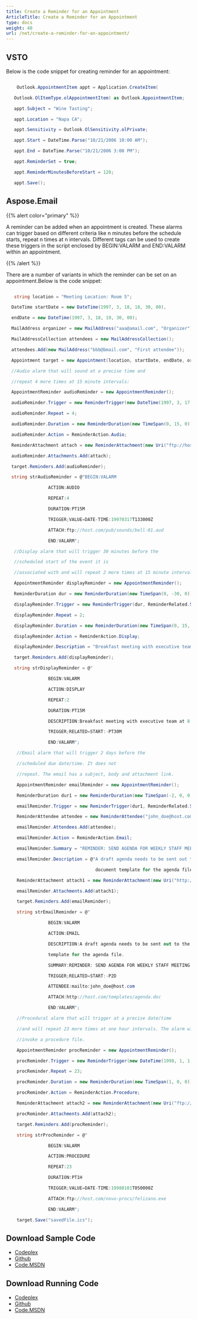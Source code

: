 ```yaml
---
title: Create a Reminder for an Appointment
ArticleTitle: Create a Reminder for an Appointment
type: docs
weight: 40
url: /net/create-a-reminder-for-an-appointment/
---
```



## **VSTO**
Below is the code snippet for creating reminder for an appointment:

``` cs

    Outlook.AppointmentItem appt = Application.CreateItem(

   Outlook.OlItemType.olAppointmentItem) as Outlook.AppointmentItem;

   appt.Subject = "Wine Tasting";

   appt.Location = "Napa CA";

   appt.Sensitivity = Outlook.OlSensitivity.olPrivate;

   appt.Start = DateTime.Parse("10/21/2006 10:00 AM");

   appt.End = DateTime.Parse("10/21/2006 3:00 PM");

   appt.ReminderSet = true;

   appt.ReminderMinutesBeforeStart = 120;

   appt.Save();


```
## **Aspose.Email**
{{% alert color="primary" %}} 

A reminder can be added when an appointment is created. These alarms can trigger based on different criteria like n minutes before the schedule starts, repeat n times at n intervals. Different tags can be used to create these triggers in the script enclosed by BEGIN:VALARM and END:VALARM within an appointment.

{{% /alert %}} 

There are a number of variants in which the reminder can be set on an appointment.Below is the code snippet:

``` cs

   string location = "Meeting Location: Room 5";

  DateTime startDate = new DateTime(1997, 3, 18, 18, 30, 00),

  endDate = new DateTime(1997, 3, 18, 19, 30, 00);

  MailAddress organizer = new MailAddress("aaa@amail.com", "Organizer");

  MailAddressCollection attendees = new MailAddressCollection();

  attendees.Add(new MailAddress("bbb@bmail.com", "First attendee"));

  Appointment target = new Appointment(location, startDate, endDate, organizer, attendees);

  //Audio alarm that will sound at a precise time and

  //repeat 4 more times at 15 minute intervals:

  AppointmentReminder audioReminder = new AppointmentReminder();

  audioReminder.Trigger = new ReminderTrigger(new DateTime(1997, 3, 17, 13, 30, 0, DateTimeKind.Utc));

  audioReminder.Repeat = 4;

  audioReminder.Duration = new ReminderDuration(new TimeSpan(0, 15, 0));

  audioReminder.Action = ReminderAction.Audio;

  ReminderAttachment attach = new ReminderAttachment(new Uri("ftp://host.com/pub/sounds/bell-01.aud"));

  audioReminder.Attachments.Add(attach);

  target.Reminders.Add(audioReminder);

  string strAudioReminder = @"BEGIN:VALARM

                ACTION:AUDIO

                REPEAT:4

                DURATION:PT15M

                TRIGGER;VALUE=DATE-TIME:19970317T133000Z

                ATTACH:ftp://host.com/pub/sounds/bell-01.aud

                END:VALARM";

   //Display alarm that will trigger 30 minutes before the

   //scheduled start of the event it is

   //associated with and will repeat 2 more times at 15 minute intervals:

   AppointmentReminder displayReminder = new AppointmentReminder();

   ReminderDuration dur = new ReminderDuration(new TimeSpan(0, -30, 0));

   displayReminder.Trigger = new ReminderTrigger(dur, ReminderRelated.Start);

   displayReminder.Repeat = 2;

   displayReminder.Duration = new ReminderDuration(new TimeSpan(0, 15, 0));

   displayReminder.Action = ReminderAction.Display;

   displayReminder.Description = "Breakfast meeting with executive team at 8:30 AM EST";

   target.Reminders.Add(displayReminder);

   string strDisplayReminder = @"

                BEGIN:VALARM

                ACTION:DISPLAY

                REPEAT:2

                DURATION:PT15M

                DESCRIPTION:Breakfast meeting with executive team at 8:30 AM EST

                TRIGGER;RELATED=START:-PT30M

                END:VALARM";

    //Email alarm that will trigger 2 days before the

    //scheduled due date/time. It does not

    //repeat. The email has a subject, body and attachment link.

    AppointmentReminder emailReminder = new AppointmentReminder();

    ReminderDuration dur1 = new ReminderDuration(new TimeSpan(-2, 0, 0, 0));

    emailReminder.Trigger = new ReminderTrigger(dur1, ReminderRelated.Start);

    ReminderAttendee attendee = new ReminderAttendee("john_doe@host.com");

    emailReminder.Attendees.Add(attendee);

    emailReminder.Action = ReminderAction.Email;

    emailReminder.Summary = "REMINDER: SEND AGENDA FOR WEEKLY STAFF MEETING";

    emailReminder.Description = @"A draft agenda needs to be sent out to the attendees to the weekly managers meeting (MGR-LIST). Attached is a pointer the

                                  document template for the agenda file.";

    ReminderAttachment attach1 = new ReminderAttachment(new Uri("http://host.com/templates/agenda.doc"));

    emailReminder.Attachments.Add(attach1);

    target.Reminders.Add(emailReminder);

    string strEmailReminder = @"

                BEGIN:VALARM

                ACTION:EMAIL

                DESCRIPTION:A draft agenda needs to be sent out to the attendees to the weekly managers meeting (MGR-LIST). Attached is a pointer the document

                template for the agenda file.

                SUMMARY:REMINDER: SEND AGENDA FOR WEEKLY STAFF MEETING

                TRIGGER;RELATED=START:-P2D

                ATTENDEE:mailto:john_doe@host.com

                ATTACH:http://host.com/templates/agenda.doc

                END:VALARM";

    //Procedural alarm that will trigger at a precise date/time

    //and will repeat 23 more times at one hour intervals. The alarm will

    //invoke a procedure file.

    AppointmentReminder procReminder = new AppointmentReminder();

    procReminder.Trigger = new ReminderTrigger(new DateTime(1998, 1, 1, 5, 0, 0, DateTimeKind.Utc));

    procReminder.Repeat = 23;

    procReminder.Duration = new ReminderDuration(new TimeSpan(1, 0, 0));

    procReminder.Action = ReminderAction.Procedure;

    ReminderAttachment attach2 = new ReminderAttachment(new Uri("ftp://host.com/novo-procs/felizano.exe"));

    procReminder.Attachments.Add(attach2);

    target.Reminders.Add(procReminder);

    string strProcReminder = @"

                BEGIN:VALARM

                ACTION:PROCEDURE

                REPEAT:23

                DURATION:PT1H

                TRIGGER;VALUE=DATE-TIME:19980101T050000Z

                ATTACH:ftp://host.com/novo-procs/felizano.exe

                END:VALARM";

    target.Save("savedFile.ics");


```
## **Download Sample Code**
- [Codeplex](https://asposevsto.codeplex.com/releases/view/616980)
- [Github](https://github.com/aspose-email/Aspose.Email-for-.NET/releases/tag/AsposeEmailVsVSTOv1.1)
- [Code.MSDN](https://code.msdn.microsoft.com/AsposeEmail-Vs-VSTO-fa535977)
## **Download Running Code**
- [Codeplex](https://asposevsto.codeplex.com/SourceControl/latest#Aspose.Email)
- [Github](https://github.com/aspose-email/Aspose.Email-for-.NET/tree/master/Plugins/Aspose.Email%20Vs%20VSTO%20Outlook/Code%20Comparison%20of%20Common%20Features/Create%20a%20Reminder%20for%20an%20Appointment)
- [Code.MSDN](https://code.msdn.microsoft.com/AsposeEmail-Vs-VSTO-fa535977/view/SourceCode#content)
